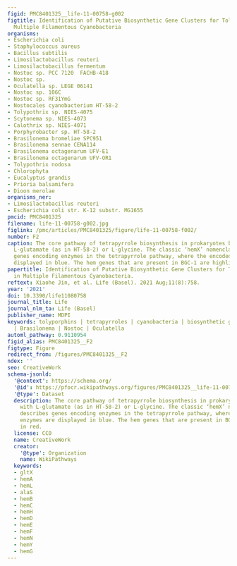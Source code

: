 ```yaml
---
figid: PMC8401325__life-11-00758-g002
figtitle: Identification of Putative Biosynthetic Gene Clusters for Tolyporphins in
  Multiple Filamentous Cyanobacteria
organisms:
- Escherichia coli
- Staphylococcus aureus
- Bacillus subtilis
- Limosilactobacillus reuteri
- Limosilactobacillus fermentum
- Nostoc sp. PCC 7120  FACHB-418
- Nostoc sp.
- Oculatella sp. LEGE 06141
- Nostoc sp. 106C
- Nostoc sp. RF31YmG
- Nostocales cyanobacterium HT-58-2
- Tolypothrix sp. NIES-4075
- Scytonema sp. NIES-4073
- Calothrix sp. NIES-4071
- Porphyrobacter sp. HT-58-2
- Brasilonema bromeliae SPC951
- Brasilonema sennae CENA114
- Brasilonema octagenarum UFV-E1
- Brasilonema octagenarum UFV-OR1
- Tolypothrix nodosa
- Chlorophyta
- Eucalyptus grandis
- Prioria balsamifera
- Dioon merolae
organisms_ner:
- Limosilactobacillus reuteri
- Escherichia coli str. K-12 substr. MG1655
pmcid: PMC8401325
filename: life-11-00758-g002.jpg
figlink: /pmc/articles/PMC8401325/figure/life-11-00758-f002/
number: F2
caption: The core pathway of tetrapyrrole biosynthesis in prokaryotes beginning with
  L-glutamate (as in HT-58-2) or L-glycine. The classic ‘hemX’ nomenclature describes
  genes encoding enzymes in the tetrapyrrole pathway, where the encoded enzymes are
  displayed in blue. The hem genes that are present in BGC-1 are highlighted in red.
papertitle: Identification of Putative Biosynthetic Gene Clusters for Tolyporphins
  in Multiple Filamentous Cyanobacteria.
reftext: Xiaohe Jin, et al. Life (Basel). 2021 Aug;11(8):758.
year: '2021'
doi: 10.3390/life11080758
journal_title: Life
journal_nlm_ta: Life (Basel)
publisher_name: MDPI
keywords: tolyporphins | tetrapyrroles | cyanobacteria | biosynthetic gene cluster
  | Brasilonema | Nostoc | Oculatella
automl_pathway: 0.9110954
figid_alias: PMC8401325__F2
figtype: Figure
redirect_from: /figures/PMC8401325__F2
ndex: ''
seo: CreativeWork
schema-jsonld:
  '@context': https://schema.org/
  '@id': https://pfocr.wikipathways.org/figures/PMC8401325__life-11-00758-g002.html
  '@type': Dataset
  description: The core pathway of tetrapyrrole biosynthesis in prokaryotes beginning
    with L-glutamate (as in HT-58-2) or L-glycine. The classic ‘hemX’ nomenclature
    describes genes encoding enzymes in the tetrapyrrole pathway, where the encoded
    enzymes are displayed in blue. The hem genes that are present in BGC-1 are highlighted
    in red.
  license: CC0
  name: CreativeWork
  creator:
    '@type': Organization
    name: WikiPathways
  keywords:
  - gltX
  - hemA
  - hemL
  - alaS
  - hemB
  - hemC
  - hemH
  - hemD
  - hemE
  - hemF
  - hemN
  - hemY
  - hemG
---
```

